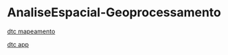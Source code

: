 # AnaliseEspacial-Geoprocessamento

[dtc mapeamento](https://www.google.com)

[dtc app](https://www.google.com "Google's Homepage")